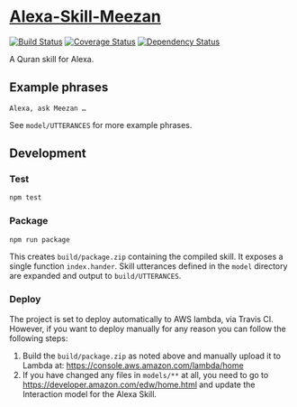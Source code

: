 # [Alexa-Skill-Meezan](https://github.com/tjaffri/alexa-skill-meezan)

[![Build Status](http://img.shields.io/travis/tjaffri/alexa-skill-meezan/master.svg?style=flat-square)](https://travis-ci.org/tjaffri/alexa-skill-meezan)
[![Coverage Status](https://coveralls.io/repos/github/tjaffri/alexa-skill-meezan/badge.svg?branch=master)](https://coveralls.io/github/tjaffri/alexa-skill-meezan?branch=master)
[![Dependency Status](http://img.shields.io/david/tjaffri/alexa-skill-meezan.svg?style=flat-square)](https://david-dm.org/tjaffri/alexa-skill-meezan)

A Quran skill for Alexa.

## Example phrases

```
Alexa, ask Meezan …
```

See `model/UTTERANCES` for more example phrases.

## Development

### Test

```bash
npm test
```

### Package

```bash
npm run package
```

This creates `build/package.zip` containing the compiled skill. It exposes a single function `index.hander`. Skill utterances defined in the `model` directory are expanded and output to `build/UTTERANCES`.

### Deploy

The project is set to deploy automatically to AWS lambda, via Travis CI. However, if you want to deploy manually for any reason
you can follow the following steps:

1. Build the `build/package.zip` as noted above and manually upload it to Lambda at: https://console.aws.amazon.com/lambda/home
2. If you have changed any files in `models/**` at all, you need to go to https://developer.amazon.com/edw/home.html and update the Interaction model
for the Alexa Skill. 
